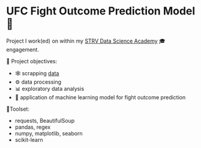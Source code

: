 # UFC Fight Outcome Prediction Model 🥊
Project I work(ed) on within my [STRV Data Science Academy](https://www.strv.com/academy/data-science)  🎓 engagement.

📝 Project objectives:
* 🕸️ scrapping [data](http://www.ufcstats.com/statistics/events/completed)
* ⚙️ data processing
* 📊 exploratory data analysis
* 🤖 application of machine learning model for fight outcome prediction

🔨Toolset:
* requests, BeautifulSoup
* pandas, regex
* numpy, matplotlib, seaborn
* scikit-learn
